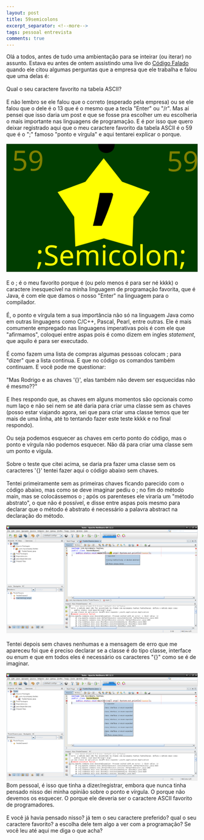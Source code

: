 ```yaml
---
layout: post
title: 59semicolons
excerpt_separator: <!--more-->
tags: pessoal entrevista
comments: true
---
```

Olá a todos, antes de tudo uma ambientação para se inteirar (ou iterar) no assunto. Estava eu antes de ontem assistindo uma live<!--more--> do [Código Falado](https://twitch.tv/CodigoFalado) quando ele citou algumas perguntas que a empresa que ele trabalha e falou que uma delas é:<br><br>
Qual o seu caractere favorito na tabela ASCII?<br><br>
E não lembro se ele falou que o correto (esperado pela empresa) ou se ele falou que o dele é o 13 que é o mesmo que a tecla "Enter" ou "/r". Mas aí pensei que isso daria um post e que se fosse pra escolher um eu escolheria o mais importante nas linguagens de programação. E é por isso que quero deixar registrado aqui que o meu caractere favorito da tabela ASCII é o 59 que é o ";" famoso "ponto e vírgula" e aqui tentarei explicar o porque.<br><br>
<img src="/assets/images/semicolon.svg" class="post_img" alt="Imagem semicolon"><br><br>
E o ; é o meu favorito porque é (ou pelo menos é para ser né kkkk) o caractere inesquecível na minha linguagem de programação favorita, que é Java, é com ele que damos o nosso "Enter" na linguagem para o compilador.<br><br>
É, o ponto e vírgula tem a sua importância não só na linguagem Java como em outras linguagens como C/C++, Pascal, Pearl, entre outras. Ele é mais comumente empregado nas linguagens imperativas pois é com ele que "afirmamos", coloquei entre aspas pois é como dizem em ingles <em>statement</em>, que aquilo é para ser executado.<br><br>
É como fazem uma lista de compras algumas pessoas colocam ; para "dizer" que a lista continua. E que no código os comandos também continuam. E você pode me questionar:<br><br>
"Mas Rodrigo e as chaves '{}', elas também não devem ser esquecidas não é mesmo??"<br><br>
E lhes respondo que, as chaves em alguns momentos são opcionais como num laço e não sei nem se até daria para criar uma classe sem as chaves (posso estar viajando agora, sei que para criar uma classe temos que ter mais de uma linha, até to tentando fazer este teste kkkk e no final respondo).<br><br>
Ou seja podemos esquecer as chaves em certo ponto do código, mas o ponto e vírgula não podemos esquecer. Não dá para criar uma classe sem um ponto e vígula.<br><br>
Sobre o teste que citei acima, se daria pra fazer uma classe sem os caracteres '{}' tentei fazer aqui o código abaixo sem chaves.<br><br>
Tentei primeiramente sem as primeiras chaves ficando parecido com o código abaixo, mas como se deve imaginar pediu o ; no fim do método main, mas se colocássemos o ; após os parenteses ele viraria um "método abstrato", o que não é possível, e disse entre aspas pois mesmo para declarar que o método é abstrato é necessário a palavra abstract na declaração do método.<br><br>
<img src="/assets/images/testes_semicolons_no_main_chaves.png" alt="Código sem chaves no main" class="post_img"><br><br>
Tentei depois sem chaves nenhumas e a mensagem de erro que me apareceu foi que é preciso declarar se a classe é do tipo classe, interface ou enum e que em todos eles é necessário os caracteres "{}" como se é de imaginar.<br><br>
<img src="/assets/images/testes_semicolons_no_chaves.png" alt="Codigo sem chaves" class="post_img"><br>
Bom pessoal, é isso que tinha a dizer/registrar, embora que nunca tinha pensado nisso dei minha opinião sobre o ponto e vírgula. O porque não devemos os esquecer. O porque ele deveria ser o caractere ASCII favorito de programadores.<br><br>
E você já havia pensado nisso? já tem o seu caractere preferido? qual o seu caractere favorito? a escolha dele tem algo a ver com a programação? Se você leu até aqui me diga o que acha?